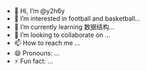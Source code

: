 - 👋 Hi, I’m @y2h6y
- 👀 I’m interested in football and basketball...
- 🌱 I’m currently learning 数据结构...
- 💞️ I’m looking to collaborate on ...
- 📫 How to reach me ...
- 😄 Pronouns: ...
- ⚡ Fun fact: ...

<!---
y2h6y/y2h6y is a ✨ special ✨ repository because its `README.md` (this file) appears on your GitHub profile.
You can click the Preview link to take a look at your changes.
--->
